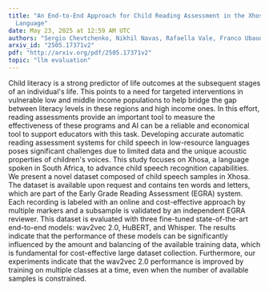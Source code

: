```yaml
---
title: "An End-to-End Approach for Child Reading Assessment in the Xhosa
  Language"
date: May 23, 2025 at 12:59 AM UTC
authors: "Sergio Chevtchenko, Nikhil Navas, Rafaella Vale, Franco Ubaudi, Sipumelele Lucwaba, Cally Ardington, Soheil Afshar, Mark Antoniou, Saeed Afshar"
arxiv_id: "2505.17371v2"
pdf: "http://arxiv.org/pdf/2505.17371v2"
topic: "llm evaluation"
---
```


Child literacy is a strong predictor of life outcomes at the subsequent stages of an individual's life. This points to a need for targeted interventions in vulnerable low and middle income populations to help bridge the gap between literacy levels in these regions and high income ones. In this effort, reading assessments provide an important tool to measure the effectiveness of these programs and AI can be a reliable and economical tool to support educators with this task. Developing accurate automatic reading assessment systems for child speech in low-resource languages poses significant challenges due to limited data and the unique acoustic properties of children's voices. This study focuses on Xhosa, a language spoken in South Africa, to advance child speech recognition capabilities. We present a novel dataset composed of child speech samples in Xhosa. The dataset is available upon request and contains ten words and letters, which are part of the Early Grade Reading Assessment (EGRA) system. Each recording is labeled with an online and cost-effective approach by multiple markers and a subsample is validated by an independent EGRA reviewer. This dataset is evaluated with three fine-tuned state-of-the-art end-to-end models: wav2vec 2.0, HuBERT, and Whisper. The results indicate that the performance of these models can be significantly influenced by the amount and balancing of the available training data, which is fundamental for cost-effective large dataset collection. Furthermore, our experiments indicate that the wav2vec 2.0 performance is improved by training on multiple classes at a time, even when the number of available samples is constrained.
